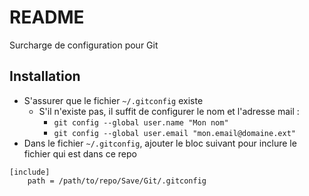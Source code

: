 # README

Surcharge de configuration pour Git

## Installation

* S'assurer que le fichier `~/.gitconfig` existe
  * S'il n'existe pas, il suffit de configurer le nom et l'adresse mail :
    * `git config --global user.name "Mon nom"`
    * `git config --global user.email "mon.email@domaine.ext"`
* Dans le fichier `~/.gitconfig`, ajouter le bloc suivant pour inclure le fichier qui est dans ce repo

```
[include]
    path = /path/to/repo/Save/Git/.gitconfig
``` 

